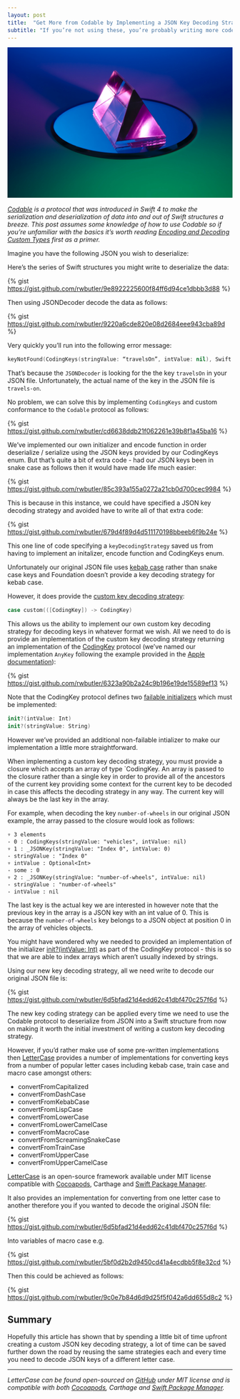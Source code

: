 ```yaml
---
layout: post
title:  "Get More from Codable by Implementing a JSON Key Decoding Strategy"
subtitle: "If you’re not using these, you’re probably writing more code than necessary."
---
```


<div align="center">
    <img src="https://github.com/rwbutler/rwbutler.github.io/raw/master/img/get-more-from-codable.jpg" alt="Prism">
</div>

_[Codable](https://developer.apple.com/documentation/swift/codable) is a protocol that was introduced in Swift 4 to make the serialization and deserialization of data into and out of Swift structures a breeze. This post assumes some knowledge of how to use Codable so if you’re unfamiliar with the basics it’s worth reading [Encoding and Decoding Custom Types](https://developer.apple.com/documentation/foundation/archives_and_serialization/encoding_and_decoding_custom_types) first as a primer._

Imagine you have the following JSON you wish to deserialize:

<script src="https://gist.github.com/rwbutler/9e8922225600f84ff6d94ce1dbbb3d88.js"></script>

Here’s the series of Swift structures you might write to deserialize the data:

{% gist https://gist.github.com/rwbutler/9e8922225600f84ff6d94ce1dbbb3d88 %}

Then using JSONDecoder decode the data as follows:

{% gist https://gist.github.com/rwbutler/9220a6cde820e08d2684eee943cba89d %}

Very quickly you’ll run into the following error message:

```swift
keyNotFound(CodingKeys(stringValue: “travelsOn”, intValue: nil), Swift.DecodingError.Context(codingPath: [CodingKeys(stringValue: “vehicles”, intValue: nil), _JSONKey(stringValue: “Index 0”, intValue: 0)], debugDescription: “No value associated with key CodingKeys(stringValue: \”travelsOn\”, intValue: nil) (\”travelsOn\”).”, underlyingError: nil))
```

That’s because the `JSONDecoder` is looking for the the key `travelsOn` in your JSON file. Unfortunately, the actual name of the key in the JSON file is `travels-on`.

No problem, we can solve this by implementing `CodingKeys` and custom conformance to the `Codable` protocol as follows:

{% gist https://gist.github.com/rwbutler/cd6638ddb21f062261e39b8f1a45ba16 %}

We’ve implemented our own initializer and encode function in order deserialize / serialize using the JSON keys provided by our CodingKeys enum. But that’s quite a bit of extra code - had our JSON keys been in snake case as follows then it would have made life much easier:

{% gist https://gist.github.com/rwbutler/85c393a155a0272a21cb0d700cec9984 %}

This is because in this instance, we could have specified a JSON key decoding strategy and avoided have to write all of that extra code:

{% gist https://gist.github.com/rwbutler/679d4f89d4d511170198bbeeb6f9b24e %}

This one line of code specifying a `keyDecodingStrategy` saved us from having to implement an initalizer, encode function and CodingKeys enum.

Unfortunately our original JSON file uses [kebab case](https://en.wikipedia.org/wiki/Letter_case#Special_case_styles) rather than snake case keys and Foundation doesn’t provide a key decoding strategy for kebab case.

However, it does provide the [custom key decoding strategy](https://developer.apple.com/documentation/foundation/jsondecoder/keydecodingstrategy/custom):

```swift
case custom(([CodingKey]) -> CodingKey)
```

This allows us the ability to implement our own custom key decoding strategy for decoding keys in whatever format we wish. All we need to do is provide an implementation of the custom key decoding strategy returning an implementation of the [CodingKey](https://developer.apple.com/documentation/swift/codingkey) protocol (we’ve named our implementation `AnyKey` following the example provided in the [Apple documentation](https://developer.apple.com/documentation/foundation/jsondecoder/keydecodingstrategy/custom)):

{% gist https://gist.github.com/rwbutler/6323a90b2a24c9b196e19de15589ef13 %}

Note that the CodingKey protocol defines two [failable initializers](https://developer.apple.com/swift/blog/?id=17) which must be implemented:

```swift
init?(intValue: Int)
init?(stringValue: String)
```

However we’ve provided an additional non-failable intializer to make our implementation a little more straightforward.

When implementing a custom key decoding strategy, you must provide a closure which accepts an array of type `CodingKey. An array is passed to the closure rather than a single key in order to provide all of the ancestors of the current key providing some context for the current key to be decoded in case this affects the decoding strategy in any way. The current key will always be the last key in the array.

For example, when decoding the key `number-of-wheels` in our original JSON example, the array passed to the closure would look as follows:

```
▿ 3 elements
- 0 : CodingKeys(stringValue: "vehicles", intValue: nil)
▿ 1 : _JSONKey(stringValue: "Index 0", intValue: 0)
- stringValue : "Index 0"
▿ intValue : Optional<Int>
- some : 0
▿ 2 : _JSONKey(stringValue: "number-of-wheels", intValue: nil)
- stringValue : "number-of-wheels"
- intValue : nil
```

The last key is the actual key we are interested in however note that the previous key in the array is a JSON key with an int value of 0. This is because the `number-of-wheels` key belongs to a JSON object at position 0 in the array of vehicles objects.

You might have wondered why we needed to provided an implementation of the initializer [init?(intValue: Int)](https://developer.apple.com/documentation/swift/codingkey/2892625-init) as part of the CodingKey protocol - this is so that we are able to index arrays which aren’t usually indexed by strings.

Using our new key decoding strategy, all we need write to decode our original JSON file is:

{% gist https://gist.github.com/rwbutler/6d5bfad21d4edd62c41dbf470c257f6d %}

The new key coding strategy can be applied every time we need to use the Codable protocol to deserialize from JSON into a Swift structure from now on making it worth the initial investment of writing a custom key decoding strategy.

However, if you’d rather make use of some pre-written implementations then [LetterCase](https://github.com/rwbutler/LetterCase) provides a number of implementations for converting keys from a number of popular letter cases including kebab case, train case and macro case amongst others:

- convertFromCapitalized
- convertFromDashCase
- convertFromKebabCase
- convertFromLispCase
- convertFromLowerCase
- convertFromLowerCamelCase
- convertFromMacroCase
- convertFromScreamingSnakeCase
- convertFromTrainCase
- convertFromUpperCase
- convertFromUpperCamelCase

[LetterCase](https://github.com/rwbutler/LetterCase) is an open-source framework available under MIT license compatible with [Cocoapods](https://cocoapods.org/pods/LetterCase), Carthage and [Swift Package Manager](https://swiftpackageindex.com/rwbutler/LetterCase).

It also provides an implementation for converting from one letter case to another therefore you if you wanted to decode the original JSON file:

{% gist https://gist.github.com/rwbutler/6d5bfad21d4edd62c41dbf470c257f6d %}

Into variables of macro case e.g.

{% gist https://gist.github.com/rwbutler/5bf0d2b2d9450cd41a4ecdbb5f8e32cd %}

Then this could be achieved as follows:

{% gist https://gist.github.com/rwbutler/9c0e7b84d6d9d25f5f042a6dd655d8c2
 %}

## Summary

Hopefully this article has shown that by spending a little bit of time upfront creating a custom JSON key decoding strategy, a lot of time can be saved further down the road by reusing the same strategies each and every time you need to decode JSON keys of a different letter case.

<hr/>

_LetterCase can be found open-sourced on [GitHub](https://github.com/rwbutler/LetterCase) under MIT license and is compatible with both [Cocoapods](https://cocoapods.org/pods/LetterCase), Carthage and [Swift Package Manager](https://swiftpackageindex.com/rwbutler/LetterCase)._